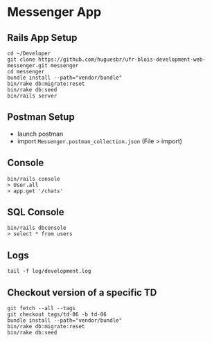 # Messenger App

## Rails App Setup
```
cd ~/Developer
git clone https://github.com/huguesbr/ufr-blois-development-web-messenger.git messenger
cd messenger
bundle install --path="vendor/bundle"
bin/rake db:migrate:reset
bin/rake db:seed
bin/rails server
```

## Postman Setup

- launch postman
- import `Messenger.postman_collection.json` (File > import)

## Console

```
bin/rails console
> User.all
> app.get '/chats'
```

## SQL Console

```
bin/rails dbconsole
> select * from users
```

## Logs

```
tail -f log/development.log
```

## Checkout version of a specific TD

```
git fetch --all --tags
git checkout tags/td-06 -b td-06
bundle install --path="vendor/bundle"
bin/rake db:migrate:reset
bin/rake db:seed
```
